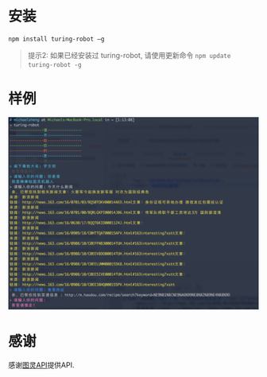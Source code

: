# 安装

```bash
npm install turing-robot –g
```

>提示2: 如果已经安装过 turing-robot, 请使用更新命令 `npm update turing-robot -g`

# 样例

![image](./images/turing-robot.png)


# 感谢
感谢[图灵API](http://wap.tuling123.com/help/h_cent_webapi.jhtml?nav=doc)提供API.